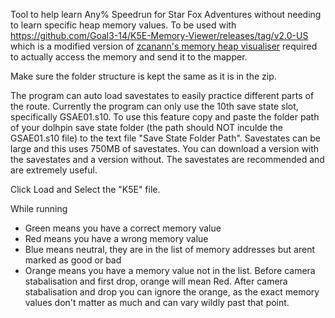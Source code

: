 Tool to help learn Any% Speedrun for Star Fox Adventures without needing to learn specific heap memory values. To be used with https://github.com/Goal3-14/K5E-Memory-Viewer/releases/tag/v2.0-US which is a modified version of [zcanann's memory heap visualiser](https://github.com/zcanann/K5E) required to actually access the memory and send it to the mapper.

Make sure the folder structure is kept the same as it is in the zip.

The program can auto load savestates to easily practice different parts of the route. Currently the program can only use the 10th save state slot, specifically GSAE01.s10. To use this feature copy and paste the folder path of your dolhpin save state folder (the path should NOT inculde the GSAE01.s10 file) to the text file "Save State Folder Path".
Savestates can be large and this uses 750MB of savestates. You can download a version with the savestates and a version without. The savestates are recommended and are extremely useful.

Click Load and Select the "K5E" file.

While running
- Green means you have a correct memory value
- Red means you have a wrong memory value
- Blue means neutral, they are in the list of memory addresses but arent marked as good or bad
- Orange means you have a memory value not in the list. Before camera stabalisation and first drop, orange will mean Red. After camera stabalisation and drop you can ignore the orange, as the exact memory values don't matter as much and can vary wildly past that point.
